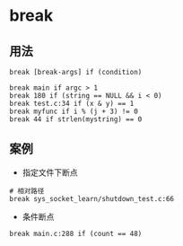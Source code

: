 # break

## 用法

```shell
break [break-args] if (condition)

break main if argc > 1
break 180 if (string == NULL && i < 0)
break test.c:34 if (x & y) == 1
break myfunc if i % (j + 3) != 0
break 44 if strlen(mystring) == 0
```

## 案例

- 指定文件下断点
```shell
# 相对路径
break sys_socket_learn/shutdown_test.c:66
```

- 条件断点
```shell
break main.c:288 if (count == 48)
```
